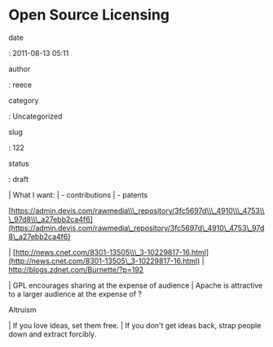 Open Source Licensing
=====================

date

:   2011-08-13 05:11

author

:   reece

category

:   Uncategorized

slug

:   122

status

:   draft

| What I want:
| - contributions
| - patents

[https://admin.devis.com/rawmedia\\\_repository/3fc5697d\\\_4910\\\_4753\\\_97d8\\\_a27ebb2ca4f6](https://admin.devis.com/rawmedia\_repository/3fc5697d\_4910\_4753\_97d8\_a27ebb2ca4f6)

| [http://news.cnet.com/8301-13505\\\_3-10229817-16.html](http://news.cnet.com/8301-13505\_3-10229817-16.html)
| <http://blogs.zdnet.com/Burnette/?p=192>

| GPL encourages sharing at the expense of audience
| Apache is attractive to a larger audience at the expense of ?

Altruism

| If you love ideas, set them free.
| If you don't get ideas back, strap people down and extract forcibly.
